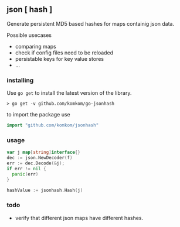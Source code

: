 ## json [ hash ]
Generate persistent MD5 based hashes for maps containig json data. 

Possible usecases
- comparing maps
- check if config files need to be reloaded
- persistable keys for key value stores
- ...

### installing
Use `go get` to install the latest version
of the library.

    > go get -v github.com/komkom/go-jsonhash

to import the package use

```go
import "github.com/komkom/jsonhash"
```

### usage

```go
var j map[string]interface{}
dec := json.NewDecoder(f)
err := dec.Decode(&j); 
if err != nil {
  panic(err)
}

hashValue := jsonhash.Hash(j)
```

### todo
- verify that different json maps have different hashes.
